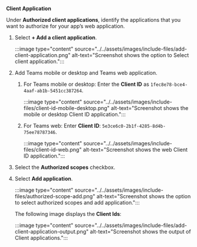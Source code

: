 **Client Application**

Under **Authorized client applications**, identify the applications that you want to authorize for your app’s web application. 

1. Select **+ Add a client application**. 

   :::image type="content" source="../../assets/images/include-files/add-client-application.png" alt-text="Screenshot shows the option to Select client application."::: 

1. Add Teams mobile or desktop and Teams web application.

    1. For Teams mobile or desktop: Enter the **Client ID** as `1fec8e78-bce4-4aaf-ab1b-5451cc387264`.
   
       :::image type="content" source="../../assets/images/include-files/client-id-mobile-desktop.png" alt-text="Screenshot shows the mobile or desktop Client ID application.":::
 
    1. For Teams web: Enter **Client ID**: `5e3ce6c0-2b1f-4285-8d4b-75ee78787346`.
      
       :::image type="content" source="../../assets/images/include-files/client-id-web.png" alt-text="Screenshot shows the web Client ID application."::: 

1. Select the **Authorized scopes** checkbox.

1. Select **Add application**.

   :::image type="content" source="../../assets/images/include-files/authorized-scope-add.png" alt-text="Screenshot shows the option to select authorized scopes and add application."::: 

   The following image displays the **Client Ids**:

   :::image type="content" source="../../assets/images/include-files/add-client-application-output.png" alt-text="Screenshot shows the output of Client applications."::: 